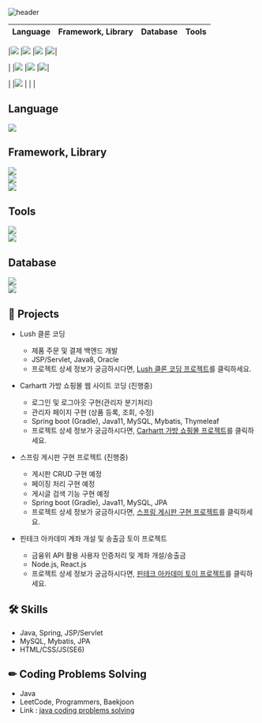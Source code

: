 ![header](https://capsule-render.vercel.app/api?type=waving&color=auto&height=200&section=header&text=Jihun's%20Github&fontSize=60)

|    Language    |         Framework, Library      |     Database      |      Tools     |
|   :--------:   |            :--------:           |    :--------:     |    :--------:  |
<!--first row-->
|<img src="https://img.shields.io/badge/Java-FD5300?style=for-the-badge&logo=Java&logoColor=white">
|<img src="https://img.shields.io/badge/Spring-6DB33F?style=for-the-badge&logo=Spring&logoColor=white">
|<img src="https://img.shields.io/badge/MySQL-4479A1?style=for-the-badge&logo=MySQL&logoColor=white">
|<img src="https://img.shields.io/badge/IntelliJ-000000?style=for-the-badge&logo=IntelliJ&logoColor=white">|
<!--second row-->
|
|<img src="https://img.shields.io/badge/SpringBoot-6DB33F?style=for-the-badge&logo=SpringBoot&logoColor=white">
|<img src="https://img.shields.io/badge/Oracle-F80000?style=for-the-badge&logo=Oracle&logoColor=white">
|<img src="https://img.shields.io/badge/Github-181717?style=for-the-badge&logo=Github&logoColor=white">|
<!--third row-->
|
|<img src="https://img.shields.io/badge/Gradle-02303A?style=for-the-badge&logo=Gradle&logoColor=white">
|
|
|

## Language<br>
<img src="https://img.shields.io/badge/Java-FD5300?style=for-the-badge&logo=Java&logoColor=white"><br>

## Framework, Library<br>
<img src="https://img.shields.io/badge/Spring-6DB33F?style=for-the-badge&logo=Spring&logoColor=white"><br>
<img src="https://img.shields.io/badge/SpringBoot-6DB33F?style=for-the-badge&logo=SpringBoot&logoColor=white"><br>
<img src="https://img.shields.io/badge/Gradle-02303A?style=for-the-badge&logo=Gradle&logoColor=white"><br>


## Tools<br>
<img src="https://img.shields.io/badge/IntelliJ-000000?style=for-the-badge&logo=IntelliJ&logoColor=white"><br>
<img src="https://img.shields.io/badge/Github-181717?style=for-the-badge&logo=Github&logoColor=white"><br>


## Database<br>
<img src="https://img.shields.io/badge/MySQL-4479A1?style=for-the-badge&logo=MySQL&logoColor=white"><br>
<img src="https://img.shields.io/badge/Oracle-F80000?style=for-the-badge&logo=Oracle&logoColor=white"><br>


## 📂 Projects <br>
- Lush 클론 코딩  <br>
    - 제품 주문 및 결제 백엔드 개발 <br>
    - JSP/Servlet, Java8, Oracle
    - 프로젝트 상세 정보가 궁금하시다면, [Lush 클론 코딩 프로젝트](https://github.com/Ji-hunKim/Lush-1)를 클릭하세요.<br>

- Carhartt 가방 쇼핑몰 웹 사이트 코딩 (진행중) <br>
    - 로그인 및 로그아웃 구현(관리자 분기처리) <br>
    - 관리자 페이지 구현 (상품 등록, 조회, 수정) <br>
    - Spring boot (Gradle), Java11, MySQL, Mybatis, Thymeleaf
    - 프로젝트 상세 정보가 궁금하시다면, [Carhartt 가방 쇼핑몰 프로젝트](https://github.com/Ji-hunKim/Carhartt)를 클릭하세요.<br>

- 스프링 게시판 구현 프로젝트 (진행중) <br>
    - 게시판 CRUD 구현 예정 <br>
    - 페이징 처리 구현 예정 <br>
    - 게시글 검색 기능 구현 예정 <br>
    - Spring boot (Gradle), Java11, MySQL, JPA
    - 프로젝트 상세 정보가 궁금하시다면, [스프링 게시판 구현 프로젝트](https://github.com/Ji-hunKim/springBoard)를 클릭하세요.<br>

- 핀테크 아카데미 계좌 개설 및 송출금 토이 프로젝트 <br>
    - 금융위 API 활용 사용자 인증처리 및 계좌 개설/송출금 <br>
    - Node.js, React.js
    - 프로젝트 상세 정보가 궁금하시다면, [핀테크 아카데미 토이 프로젝트](https://github.com/Ji-hunKim/FintechPractice)를 클릭하세요.<br>

## 🛠 Skills <br>
- Java, Spring, JSP/Servlet<br>
- MySQL, Mybatis, JPA
- HTML/CSS/JS(SE6) <br>

## ✏ Coding Problems Solving <br>
- Java<br>
- LeetCode, Programmers, Baekjoon <br>
- Link : [java coding problems solving](https://github.com/Ji-hunKim/javaCodingProblemSolving)<br>
